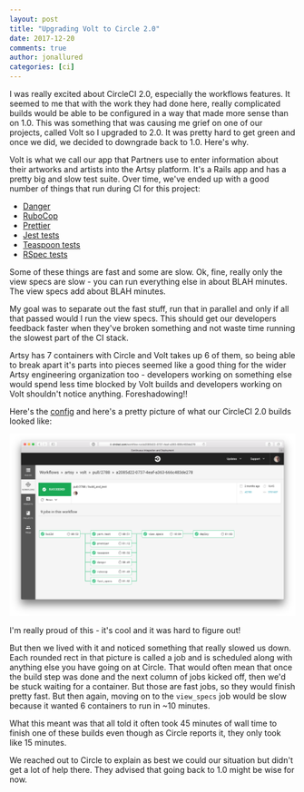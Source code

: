 ```yaml
---
layout: post
title: "Upgrading Volt to Circle 2.0"
date: 2017-12-20
comments: true
author: jonallured
categories: [ci]
---
```

I was really excited about CircleCI 2.0, especially the workflows features. It
seemed to me that with the work they had done here, really complicated builds
would be able to be configured in a way that made more sense than on 1.0. This
was something that was causing me grief on one of our projects, called Volt so I
upgraded to 2.0. It was pretty hard to get green and once we did, we decided to
downgrade back to 1.0. Here's why.

Volt is what we call our app that Partners use to enter information about their
artworks and artists into the Artsy platform. It's a Rails app and has a pretty
big and slow test suite. Over time, we've ended up with a good number of things
that run during CI for this project:

* [Danger][]
* [RuboCop][]
* [Prettier][]
* [Jest tests][Jest]
* [Teaspoon tests][Teaspoon]
* [RSpec tests][RSpec]

[Danger]: http://danger.systems/
[RuboCop]: http://rubocop.readthedocs.io/
[Prettier]: https://prettier.io/
[Jest]: https://facebook.github.io/jest/
[Teaspoon]: https://github.com/jejacks0n/teaspoon
[RSpec]: http://rspec.info/

Some of these things are fast and some are slow. Ok, fine, really only the view
specs are slow - you can run everything else in about BLAH minutes. The view
specs add about BLAH minutes.

My goal was to separate out the fast stuff, run that in parallel and only if all
that passed would I run the view specs. This should get our developers feedback
faster when they've broken something and not waste time running the slowest part
of the CI stack.

Artsy has 7 containers with Circle and Volt takes up 6 of them, so being able to
break apart it's parts into pieces seemed like a good thing for the wider Artsy
engineering organization too - developers working on something else would spend
less time blocked by Volt builds and developers working on Volt shouldn't notice
anything. Foreshadowing!!

Here's the [config][] and here's a pretty picture of what our CircleCI 2.0 builds
looked like:

[config]: https://gist.github.com/jonallured/45032779506138186973af7cb94b5363

![/images/circle-two-oh/volt-circle-two-workflow.png](/images/circle-two-oh/volt-circle-two-workflow.png)

I'm really proud of this - it's cool and it was hard to figure out!

But then we lived with it and noticed something that really slowed us down. Each
rounded rect in that picture is called a job and is scheduled along with
anything else you have going on at Circle. That would often mean that once the
build step was done and the next column of jobs kicked off, then we'd be stuck
waiting for a container. But those are fast jobs, so they would finish pretty
fast. But then again, moving on to the `view_specs` job would be slow because it
wanted 6 containers to run in ~10 minutes.

What this meant was that all told it often took 45 minutes of wall time to
finish one of these builds even though as Circle reports it, they only took like
15 minutes.

We reached out to Circle to explain as best we could our situation but didn't
get a lot of help there. They advised that going back to 1.0 might be wise for
now.
